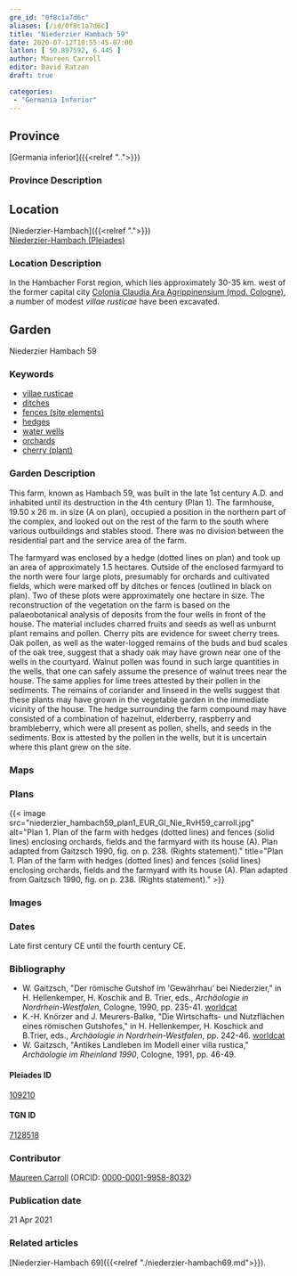 ```yaml
---
gre_id: "0f8c1a7d6c"
aliases: [/id/0f8c1a7d6c]
title: "Niederzier Hambach 59"
date: 2020-07-12T10:55:45-07:00
latlon: [ 50.897592, 6.445 ]
author: Maureen Carroll
editor: David Ratzan
draft: true

categories:
 - "Germania Inferior"
---
```


## Province

[Germania inferior]({{<relref "..">}})

### Province Description


## Location

[Niederzier-Hambach]({{<relref ".">}}) \
[Niederzier-Hambach (Pleiades)](https://pleiades.stoa.org/places/109210)

### Location Description

In the Hambacher Forst region, which lies approximately 30-35 km. west of the former capital city [Colonia Claudia Ara Agrippinensium (mod. Cologne)](https://pleiades.stoa.org/places/108751), a number of modest *villae rusticae* have been excavated.

<!--## Sublocation-->

<!--
[AREA WITHIN LOCATION, LIKE “PALATINE HILL”](GEOREFERENCE LINK)
A sublocation is any area larger than an individual garden, but located within a location. I would always try to include a link to a controlled vocabulary here if possible. This ID may well be different from the Garden ID, e.g., Pompeii versus a Garden in one of the houses which has its own Pleiades ID.
-->

<!--### Sublocation Description-->

<!-- DESCRIPTION -->

## Garden

Niederzier Hambach 59

### Keywords

- [villae rusticae](http://vocab.getty.edu/page/aat/300005518) 
- [ditches](http://vocab.getty.edu/page/aat/300006178) 
- [fences (site elements)](http://vocab.getty.edu/page/aat/300005044) 
- [hedges](http://vocab.getty.edu/page/aat/300266413) 
- [water wells](http://vocab.getty.edu/page/aat/300152327) 
- [orchards](http://vocab.getty.edu/page/aat/300008890) 
- [cherry (plant)](http://vocab.getty.edu/page/aat/300375306) 


### Garden Description

This farm, known as Hambach 59, was built in the late 1st century A.D. and inhabited until its destruction in the 4th century (Plan 1). The farmhouse, 19.50 x 26 m. in size (A on plan), occupied a position in the northern part of the complex, and looked out on the rest of the farm to the south where various outbuildings and stables stood. There was no division between the residential part and the service area of the farm.

The farmyard was enclosed by a hedge (dotted lines on plan) and took up an area of approximately 1.5 hectares. Outside of the enclosed farmyard to the north were four large plots, presumably for orchards and cultivated fields, which were marked off by ditches or fences (outlined in black on plan). Two of these plots were approximately one hectare in size. The reconstruction of the vegetation on the farm is based on the palaeobotanical analysis of deposits from the four wells in front of the house. The material includes charred fruits and seeds as well as unburnt plant remains and pollen. Cherry pits are evidence for sweet cherry trees. Oak pollen, as well as the water-logged remains of the buds and bud scales of the oak tree, suggest that a shady oak may have grown near one of the wells in the courtyard. Walnut pollen was found in such large quantities in the wells, that one can safely assume the presence of walnut trees near the house. The same applies for lime trees attested by their pollen in the sediments. The remains of coriander and linseed in the wells suggest that these plants may have grown in the vegetable garden in the immediate vicinity of the house. The hedge surrounding the farm compound may have consisted of a combination of hazelnut, elderberry, raspberry and brambleberry, which were all present as pollen, shells, and seeds in the sediments. Box is attested by the pollen in the wells, but it is uncertain where this plant grew on the site.  

### Maps

<!--
{{< figure src="IMG_URL" alt="ALT_TEXT" title="CAPTION" >}}
-->

### Plans

{{< image src="niederzier_hambach59_plan1_EUR_GI_Nie_RvH59_carroll.jpg" alt="Plan 1. Plan of the farm with hedges (dotted lines) and fences (solid lines) enclosing orchards, fields and the farmyard with its house (A). Plan adapted from Gaitzsch 1990, fig. on p. 238. (Rights statement)." title="Plan 1. Plan of the farm with hedges (dotted lines) and fences (solid lines) enclosing orchards, fields and the farmyard with its house (A). Plan adapted from Gaitzsch 1990, fig. on p. 238. (Rights statement)." >}}

### Images

<!--
{{< figure src="IMG_URL" alt="ALT_TEXT" title="CAPTION" >}}
-->

### Dates

Late first century CE until the fourth century CE.

### Bibliography

- W. Gaitzsch, "Der römische Gutshof im 'Gewährhau’ bei Niederzier," in H. Hellenkemper, H. Koschik and B. Trier, eds., *Archäologie in Nordrhein-Westfalen*, Cologne, 1990, pp. 235-41. [worldcat](http://www.worldcat.org/oclc/22528273)
- K.-H. Knörzer and J. Meurers-Balke, "Die Wirtschafts- und Nutzflächen eines römischen Gutshofes," in H. Hellenkemper, H. Koschick and B.Trier, eds., *Archäologie in Nordrhein-Westfalen*,  pp. 242-46. [worldcat](http://www.worldcat.org/oclc/22528273)
- W. Gaitzsch, "Antikes Landleben im Modell einer villa rustica," *Archäologie im Rheinland 1990*, Cologne, 1991, pp. 46-49.  

<!--#### Periodo ID-->

<!-- [PERIODO_ID](https://pleiades.stoa.org/places/PLEIADES_ID) -->

#### Pleiades ID

[109210](https://pleiades.stoa.org/places/109210)

#### TGN ID

[7128518](http://vocab.getty.edu/page/tgn/7128518)

### Contributor
[Maureen Carroll](link) (ORCID: [0000-0001-9958-8032](https://orcid.org/0000-0001-9958-8032))  

### Publication date


21 Apr 2021

### Related articles

[Niederzier-Hambach 69]({{<relref "./niederzier-hambach69.md">}}).